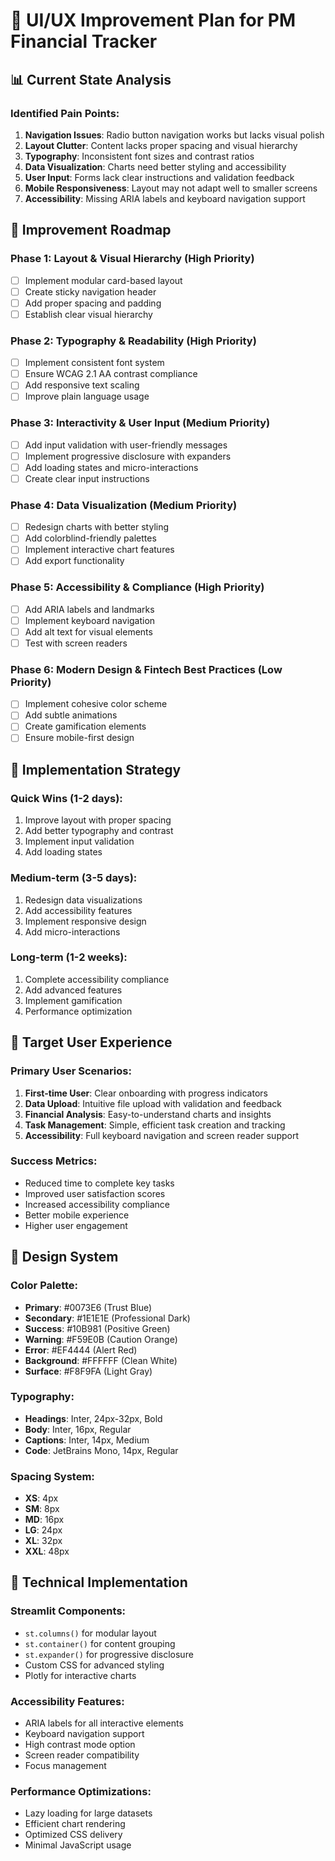 # 🎨 UI/UX Improvement Plan for PM Financial Tracker

## 📊 Current State Analysis

### Identified Pain Points:
1. **Navigation Issues**: Radio button navigation works but lacks visual polish
2. **Layout Clutter**: Content lacks proper spacing and visual hierarchy
3. **Typography**: Inconsistent font sizes and contrast ratios
4. **Data Visualization**: Charts need better styling and accessibility
5. **User Input**: Forms lack clear instructions and validation feedback
6. **Mobile Responsiveness**: Layout may not adapt well to smaller screens
7. **Accessibility**: Missing ARIA labels and keyboard navigation support

## 🎯 Improvement Roadmap

### Phase 1: Layout & Visual Hierarchy (High Priority)
- [ ] Implement modular card-based layout
- [ ] Create sticky navigation header
- [ ] Add proper spacing and padding
- [ ] Establish clear visual hierarchy

### Phase 2: Typography & Readability (High Priority)
- [ ] Implement consistent font system
- [ ] Ensure WCAG 2.1 AA contrast compliance
- [ ] Add responsive text scaling
- [ ] Improve plain language usage

### Phase 3: Interactivity & User Input (Medium Priority)
- [ ] Add input validation with user-friendly messages
- [ ] Implement progressive disclosure with expanders
- [ ] Add loading states and micro-interactions
- [ ] Create clear input instructions

### Phase 4: Data Visualization (Medium Priority)
- [ ] Redesign charts with better styling
- [ ] Add colorblind-friendly palettes
- [ ] Implement interactive chart features
- [ ] Add export functionality

### Phase 5: Accessibility & Compliance (High Priority)
- [ ] Add ARIA labels and landmarks
- [ ] Implement keyboard navigation
- [ ] Add alt text for visual elements
- [ ] Test with screen readers

### Phase 6: Modern Design & Fintech Best Practices (Low Priority)
- [ ] Implement cohesive color scheme
- [ ] Add subtle animations
- [ ] Create gamification elements
- [ ] Ensure mobile-first design

## 🚀 Implementation Strategy

### Quick Wins (1-2 days):
1. Improve layout with proper spacing
2. Add better typography and contrast
3. Implement input validation
4. Add loading states

### Medium-term (3-5 days):
1. Redesign data visualizations
2. Add accessibility features
3. Implement responsive design
4. Add micro-interactions

### Long-term (1-2 weeks):
1. Complete accessibility compliance
2. Add advanced features
3. Implement gamification
4. Performance optimization

## 📱 Target User Experience

### Primary User Scenarios:
1. **First-time User**: Clear onboarding with progress indicators
2. **Data Upload**: Intuitive file upload with validation and feedback
3. **Financial Analysis**: Easy-to-understand charts and insights
4. **Task Management**: Simple, efficient task creation and tracking
5. **Accessibility**: Full keyboard navigation and screen reader support

### Success Metrics:
- Reduced time to complete key tasks
- Improved user satisfaction scores
- Increased accessibility compliance
- Better mobile experience
- Higher user engagement

## 🎨 Design System

### Color Palette:
- **Primary**: #0073E6 (Trust Blue)
- **Secondary**: #1E1E1E (Professional Dark)
- **Success**: #10B981 (Positive Green)
- **Warning**: #F59E0B (Caution Orange)
- **Error**: #EF4444 (Alert Red)
- **Background**: #FFFFFF (Clean White)
- **Surface**: #F8F9FA (Light Gray)

### Typography:
- **Headings**: Inter, 24px-32px, Bold
- **Body**: Inter, 16px, Regular
- **Captions**: Inter, 14px, Medium
- **Code**: JetBrains Mono, 14px, Regular

### Spacing System:
- **XS**: 4px
- **SM**: 8px
- **MD**: 16px
- **LG**: 24px
- **XL**: 32px
- **XXL**: 48px

## 🔧 Technical Implementation

### Streamlit Components:
- `st.columns()` for modular layout
- `st.container()` for content grouping
- `st.expander()` for progressive disclosure
- Custom CSS for advanced styling
- Plotly for interactive charts

### Accessibility Features:
- ARIA labels for all interactive elements
- Keyboard navigation support
- High contrast mode option
- Screen reader compatibility
- Focus management

### Performance Optimizations:
- Lazy loading for large datasets
- Efficient chart rendering
- Optimized CSS delivery
- Minimal JavaScript usage
